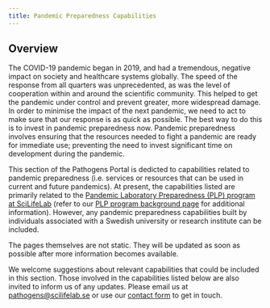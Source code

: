 ```yaml
---
title: Pandemic Preparedness Capabilities
---
```


## Overview

The COVID-19 pandemic began in 2019, and had a tremendous, negative impact on society and healthcare systems globally. The speed of the response from all quarters was unprecedented, as was the level of cooperation within and around the scientific community. This helped to get the pandemic under control and prevent greater, more widespread damage. In order to minimise the impact of the next pandemic, we need to act to make sure that our response is as quick as possible. The best way to do this is to invest in pandemic preparedness now. Pandemic preparedness involves ensuring that the resources needed to fight a pandemic are ready for immediate use; preventing the need to invest significant time on development during the pandemic.

This section of the Pathogens Portal is dedicted to capabilities related to pandemic preparedness (i.e. services or resources that can be used in current and future pandemics). At present, the capabilities listed are primarily related to the [Pandemic Laboratory Preparedness (PLP) program at SciLifeLab](https://www.scilifelab.se/capabilities/pandemic-laboratory-preparedness/) (refer to our [PLP program background page](/plp-program-background/) for additional information). However, any pandemic preparedness capabilities built by individuals associated with a Swedish university or research institute can be included.

The pages themselves are not static. They will be updated as soon as possible after more information becomes available.

<div class="alert alert-info">
    <i class="bi bi-info-circle-fill"></i> We welcome suggestions about relevant capabilities that could be included in this section. Those involved in the capabilities listed below are also invited to inform us of any updates. Please email us at <a href="mailto:pathogens@scilifelab.se">pathogens@scilifelab.se</a> or use our <a href="https://pathogens.se/contact/">contact form</a> to get in touch.
</div>
